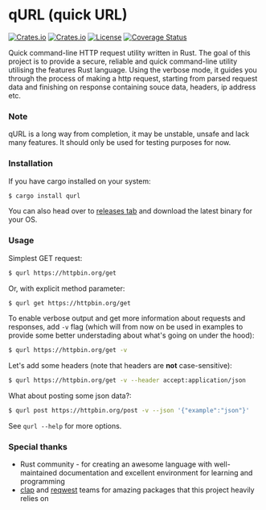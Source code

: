 # qURL (quick URL)

[![Crates.io](https://img.shields.io/crates/v/qurl?style=flat-square)](https://crates.io/crates/qurl)
[![Crates.io](https://img.shields.io/crates/d/qurl?style=flat-square)](https://crates.io/crates/qurl)
[![License](https://img.shields.io/badge/license-MIT-blue?style=flat-square)](https://github.com/clap-rs/clap/blob/master/LICENSE-MIT)
[![Coverage Status](https://coveralls.io/repos/github/Zeerooth/qurl/badge.svg?branch=main)](https://coveralls.io/github/Zeerooth/qurl?branch=main)

Quick command-line HTTP request utility written in Rust.
The goal of this project is to provide a secure, reliable and quick command-line utility utilising the features Rust language.
Using the verbose mode, it guides you through the process of making a http request, starting from parsed request data and finishing on response containing souce data, headers, ip address etc.


### Note

qURL is a long way from completion, it may be unstable, unsafe and lack many features. It should only be used for testing purposes for now.


### Installation

If you have cargo installed on your system:

```bash
$ cargo install qurl
```

You can also head over to [releases tab](https://github.com/Zeerooth/qurl/releases/) and download the latest binary for your OS.


### Usage

Simplest GET request:

```bash
$ qurl https://httpbin.org/get
```


Or, with explicit method parameter:

```bash
$ qurl get https://httpbin.org/get
```


To enable verbose output and get more information about requests and responses, add ``-v`` flag (which will from now on be used in examples to provide some better understading about what's going on under the hood):

```bash
$ qurl https://httpbin.org/get -v
```


Let's add some headers (note that headers are **not** case-sensitive):

```bash
$ qurl https://httpbin.org/get -v --header accept:application/json
```


What about posting some json data?:

```bash
$ qurl post https://httpbin.org/post -v --json '{"example":"json"}'
```


See ``qurl --help`` for more options.


### Special thanks

* Rust community - for creating an awesome language with well-maintained documentation and excellent environment for learning and programming
* [clap](https://github.com/clap-rs/clap) and [reqwest](https://github.com/seanmonstar/reqwest) teams for amazing packages that this project heavily relies on
